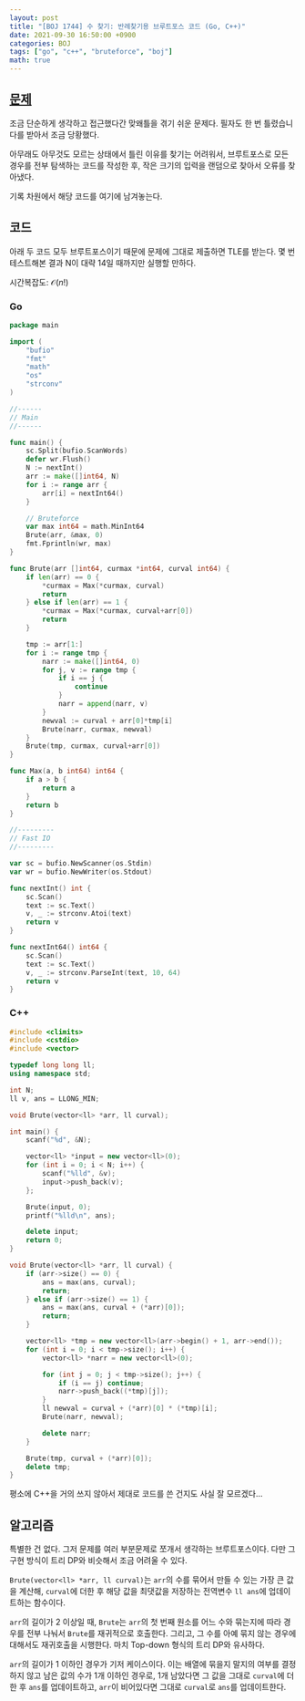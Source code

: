```yaml
---
layout: post
title: "[BOJ 1744] 수 찾기: 반례찾기용 브루트포스 코드 (Go, C++)"
date: 2021-09-30 16:50:00 +0900
categories: BOJ
tags: ["go", "c++", "bruteforce", "boj"]
math: true
---
```

## [문제](https://www.acmicpc.net/board/view/75852)
조금 단순하게 생각하고 접근했다간 맞왜틀을 겪기 쉬운 문제다. 필자도 한 번 틀렸습니다를 받아서 조금 당황했다.

아무래도 아무것도 모르는 상태에서 틀린 이유를 찾기는 어려워서, 브루트포스로 모든 경우를 전부 탐색하는 코드를 작성한 후, 작은 크기의 입력을 랜덤으로 찾아서 오류를 찾아냈다.

기록 차원에서 해당 코드를 여기에 남겨놓는다.

## 코드
아래 두 코드 모두 브루트포스이기 때문에 문제에 그대로 제출하면 TLE를 받는다.
몇 번 테스트해본 결과 N이 대략 14일 때까지만 실행할 만하다.

시간복잡도: $\mathcal{O} \left( n ! \right)$

### Go
```go
package main

import (
	"bufio"
	"fmt"
	"math"
	"os"
	"strconv"
)

//------
// Main
//------

func main() {
	sc.Split(bufio.ScanWords)
	defer wr.Flush()
	N := nextInt()
	arr := make([]int64, N)
	for i := range arr {
		arr[i] = nextInt64()
	}

	// Bruteforce
	var max int64 = math.MinInt64
	Brute(arr, &max, 0)
	fmt.Fprintln(wr, max)
}

func Brute(arr []int64, curmax *int64, curval int64) {
	if len(arr) == 0 {
		*curmax = Max(*curmax, curval)
		return
	} else if len(arr) == 1 {
		*curmax = Max(*curmax, curval+arr[0])
		return
	}

	tmp := arr[1:]
	for i := range tmp {
		narr := make([]int64, 0)
		for j, v := range tmp {
			if i == j {
				continue
			}
			narr = append(narr, v)
		}
		newval := curval + arr[0]*tmp[i]
		Brute(narr, curmax, newval)
	}
	Brute(tmp, curmax, curval+arr[0])
}

func Max(a, b int64) int64 {
	if a > b {
		return a
	}
	return b
}

//---------
// Fast IO
//---------

var sc = bufio.NewScanner(os.Stdin)
var wr = bufio.NewWriter(os.Stdout)

func nextInt() int {
	sc.Scan()
	text := sc.Text()
	v, _ := strconv.Atoi(text)
	return v
}

func nextInt64() int64 {
	sc.Scan()
	text := sc.Text()
	v, _ := strconv.ParseInt(text, 10, 64)
	return v
}
```

### C++
```c++
#include <climits>
#include <cstdio>
#include <vector>

typedef long long ll;
using namespace std;

int N;
ll v, ans = LLONG_MIN;

void Brute(vector<ll> *arr, ll curval);

int main() {
    scanf("%d", &N);

    vector<ll> *input = new vector<ll>(0);
    for (int i = 0; i < N; i++) {
        scanf("%lld", &v);
        input->push_back(v);
    };

    Brute(input, 0);
    printf("%lld\n", ans);

    delete input;
    return 0;
}

void Brute(vector<ll> *arr, ll curval) {
    if (arr->size() == 0) {
        ans = max(ans, curval);
        return;
    } else if (arr->size() == 1) {
        ans = max(ans, curval + (*arr)[0]);
        return;
    }

    vector<ll> *tmp = new vector<ll>(arr->begin() + 1, arr->end());
    for (int i = 0; i < tmp->size(); i++) {
        vector<ll> *narr = new vector<ll>(0);

        for (int j = 0; j < tmp->size(); j++) {
            if (i == j) continue;
            narr->push_back((*tmp)[j]);
        }
        ll newval = curval + (*arr)[0] * (*tmp)[i];
        Brute(narr, newval);

        delete narr;
    }

    Brute(tmp, curval + (*arr)[0]);
    delete tmp;
}
```
평소에 C++을 거의 쓰지 않아서 제대로 코드를 쓴 건지도 사실 잘 모르겠다...

## 알고리즘
특별한 건 없다. 그저 문제를 여러 부분문제로 쪼개서 생각하는 브루트포스이다. 다만 그 구현 방식이 트리 DP와 비슷해서 조금 어려울 수 있다.

`Brute(vector<ll> *arr, ll curval)`는 `arr`의 수를 묶어서 만들 수 있는 가장 큰 값을 계산해, `curval`에 더한 후 해당 값을 최댓값을 저장하는 전역변수 `ll ans`에 업데이트하는 함수이다.

`arr`의 길이가 2 이상일 때, `Brute`는 `arr`의 첫 번째 원소를 어느 수와 묶는지에 따라 경우를 전부 나눠서 `Brute`를 재귀적으로 호출한다. 그리고, 그 수를 아예 묶지 않는 경우에 대해서도 재귀호출을 시행한다. 마치 Top-down 형식의 트리 DP와 유사하다.

`arr`의 길이가 1 이하인 경우가 기저 케이스이다. 이는 배열에 묶을지 말지의 여부를 결정하지 않고 남은 값의 수가 1개 이하인 경우로, 1개 남았다면 그 값을 그대로 `curval`에 더한 후 `ans`를 업데이트하고, `arr`이 비어있다면 그대로 `curval`로 `ans`를 업데이트한다.